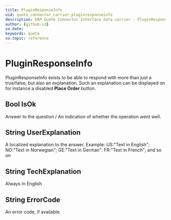 ```yaml
---
title: PluginResponseInfo
uid: quote_connector_carrier_pluginresponseinfo
description: ERP Quote Connector Interface data carrier - PluginResponseInfo
author: {github-id}
so.date:
keywords: quote
so.topic: reference
---
```


# PluginResponseInfo

PluginResponseInfo exists to be able to respond with more than just a true/false, but also an explanation. Such an explanation can be displayed on for instance a disabled **Place Order** button.

## Bool IsOk

Answer to the question / An indication of whether the operation went well.

## String UserExplanation

A localized explanation to the answer.
Example: US:"Text in English"; NO:"Text in Norwegian"; GE:"Text in German": FR:"Text in French"; and so on

## String TechExplanation

Always in English

## String ErrorCode

An error code, if available.
